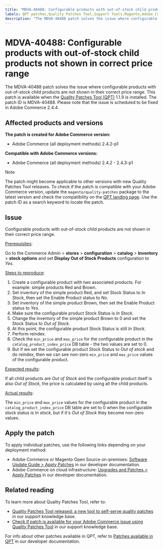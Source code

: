 ```yaml
---
title: "MDVA-40488: Configurable products with out-of-stock child products not shown in correct price range"
labels: QPT patches,Quality Patches Tool,Support Tools,Magento,Adobe Commerce,cloud infrastructure,on-premises,configurable products,out-of-stock,child products,price range,QPT 1.1.9,2.4.2,2.4.2-p1,2.4.2-p2,2.4.3,2.4.3-p1
description: "The MDVA-40488 patch solves the issue where configurable products with out-of-stock child products are not shown in their correct price range. This patch is available when the [Quality Patches Tool (QPT)](https://support.magento.com/hc/en-us/articles/360047139492) 1.1.9 is installed. The patch ID is MDVA-40488. Please note that the issue is scheduled to be fixed in Adobe Commerce 2.4.4."
---
```


# MDVA-40488: Configurable products with out-of-stock child products not shown in correct price range

The MDVA-40488 patch solves the issue where configurable products with out-of-stock child products are not shown in their correct price range. This patch is available when the [Quality Patches Tool (QPT)](https://support.magento.com/hc/en-us/articles/360047139492) 1.1.9 is installed. The patch ID is MDVA-40488. Please note that the issue is scheduled to be fixed in Adobe Commerce 2.4.4.

## Affected products and versions

**The patch is created for Adobe Commerce version:**

* Adobe Commerce (all deployment methods) 2.4.2-p1

**Compatible with Adobe Commerce versions:**

* Adobe Commerce (all deployment methods) 2.4.2 - 2.4.3-p1

>[!NOTE]
>
>The patch might become applicable to other versions with new Quality Patches Tool releases. To check if the patch is compatible with your Adobe Commerce version, update the `magento/quality-patches` package to the latest version and check the compatibility on the [QPT landing page](https://devdocs.magento.com/quality-patches/tool.html#patch-grid). Use the patch ID as a search keyword to locate the patch.

## Issue

Configurable products with out-of-stock child products are not shown in their correct price range.

<u>Prerequisites</u>:

Go to the Commerce Admin > **stores** > **configuration** > **catalog** > **Inventory** > **stock options** and set **Display Out of Stock Products** configuration to *Yes*.

<u>Steps to reproduce</u>:

1. Create a configurable product with two associated products. For example: simple products Red and Brown.
1. Set inventory of the simple product Red, and set Stock Status to *In Stock*, then set the Enable Product status to *No*.
1. Set inventory of the simple product Brown, then set the Enable Product status to *Yes*.
1. Make sure the configurable product Stock Status is *In Stock*.
1. Change the inventory of the simple product Brown to 0 and set the Stock Status to *Out of Stock*.
1. At this point, the configurable product Stock Status is still *In Stock*.
1. Perform reindex.
1. Check the `min_price` and `max_price` for the configurable product in the `catalog_product_index_price` DB table - the two values are set to 0.
1. But if we set the configurable product Stock Status to *Out of stock* and do reindex, then we can see non-zero `min_price` and `max_price` values of the configurable product.

<u>Expected results</u>:

If all child products are *Out of Stock* and the configurable product itself is also *Out of Stock*, the price is calculated by using all the child products.

<u>Actual results</u>:

The `min_price` and `max_price` values for the configurable product in the `catalog_product_index_price` DB table are set to 0 when the configurable stock status is *In stock*, but if it's *Out of Stock* they become non-zero values.

## Apply the patch

To apply individual patches, use the following links depending on your deployment method:

* Adobe Commerce or Magento Open Source on-premises: [Software Update Guide > Apply Patches](https://devdocs.magento.com/guides/v2.4/comp-mgr/patching/mqp.html) in our developer documentation.
* Adobe Commerce on cloud infrastructure: [Upgrades and Patches > Apply Patches](https://devdocs.magento.com/cloud/project/project-patch.html) in our developer documentation.

## Related reading

To learn more about Quality Patches Tool, refer to:

* [Quality Patches Tool released: a new tool to self-serve quality patches](https://support.magento.com/hc/en-us/articles/360047139492) in our support knowledge base.
* [Check if patch is available for your Adobe Commerce issue using Quality Patches Tool](https://support.magento.com/hc/en-us/articles/360047125252) in our support knowledge base.

For info about other patches available in QPT, refer to [Patches available in QPT](https://devdocs.magento.com/quality-patches/tool.html#patch-grid) in our developer documentation.